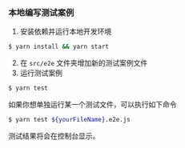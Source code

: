 <!--
#
# Licensed to the Apache Software Foundation (ASF) under one or more
# contributor license agreements.  See the NOTICE file distributed with
# this work for additional information regarding copyright ownership.
# The ASF licenses this file to You under the Apache License, Version 2.0
# (the "License"); you may not use this file except in compliance with
# the License.  You may obtain a copy of the License at
#
#     http://www.apache.org/licenses/LICENSE-2.0
#
# Unless required by applicable law or agreed to in writing, software
# distributed under the License is distributed on an "AS IS" BASIS,
# WITHOUT WARRANTIES OR CONDITIONS OF ANY KIND, either express or implied.
# See the License for the specific language governing permissions and
# limitations under the License.
#
-->

### 本地编写测试案例

1. 安装依赖并运行本地开发环境

```sh
$ yarn install && yarn start
```

2. 在 `src/e2e` 文件夹增加新的测试案例文件
3. 运行测试案例

```sh
$ yarn test
```

如果你想单独运行某一个测试文件，可以执行如下命令

```sh
$ yarn test ${yourFileName}.e2e.js
```

测试结果将会在控制台显示。
